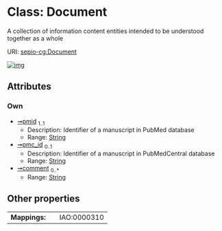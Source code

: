 
# Class: Document


A collection of information content entities intended to be understood together as a whole

URI: [sepio-cg:Document](http://purl.obolibrary.org/obo/SEPIOCG_Document)


[![img](https://yuml.me/diagram/nofunky;dir:TB/class/[Document&#124;pmid:string;pmc_id:string%20%3F;comment:string%20*])](https://yuml.me/diagram/nofunky;dir:TB/class/[Document&#124;pmid:string;pmc_id:string%20%3F;comment:string%20*])

## Attributes


### Own

 * [➞pmid](document__pmid.md)  <sub>1..1</sub>
     * Description: Identifier of a manuscript in PubMed database
     * Range: [String](types/String.md)
 * [➞pmc_id](document__pmc_id.md)  <sub>0..1</sub>
     * Description: Identifier of a manuscript in PubMedCentral database
     * Range: [String](types/String.md)
 * [➞comment](document__comment.md)  <sub>0..\*</sub>
     * Range: [String](types/String.md)

## Other properties

|  |  |  |
| --- | --- | --- |
| **Mappings:** | | IAO:0000310 |

